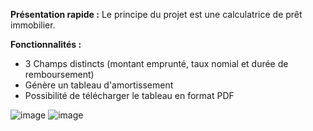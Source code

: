 **Présentation rapide :**
Le principe du projet est une calculatrice de prêt immobilier.

**Fonctionnalités :**
- 3 Champs distincts (montant emprunté, taux nomial et durée de remboursement)
- Génère un tableau d'amortissement
- Possibilité de télécharger le tableau en format PDF

![image](https://github.com/user-attachments/assets/9220bf6e-d659-4ae4-8f55-65187c0dad9f)
![image](https://github.com/user-attachments/assets/a0c3117b-4500-43be-989f-0643846ac71e)
